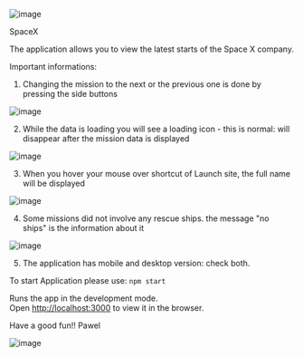 ![image](https://user-images.githubusercontent.com/78322363/139315758-79afcfd0-eb82-4b71-80ce-3e0118476cc2.png)

SpaceX


The application allows you to view the latest starts of the Space X company.






Important informations: 

1. Changing the mission to the next or the previous one is done by pressing the side buttons

![image](https://user-images.githubusercontent.com/78322363/139317855-47235bb3-8cbe-48d8-9577-6ae3552ced1f.png)


2. While the data is loading you will see a loading icon - this is normal: will disappear after the mission data is displayed

![image](https://user-images.githubusercontent.com/78322363/139318438-7ab8f4ed-3c2e-411f-85d3-1346e826301e.png)


3. When you hover your mouse over shortcut of Launch site, the full name will be displayed

![image](https://user-images.githubusercontent.com/78322363/139319098-468df329-ab97-434f-8061-07766300b770.png)


4. Some missions did not involve any rescue ships. the message "no ships" is the information about it

![image](https://user-images.githubusercontent.com/78322363/139319603-101de43b-4756-47ac-8ee5-83f3305b89aa.png)


5. The application has mobile and desktop version: check both.


To start Application please use: `npm start`

Runs the app in the development mode.\
Open [http://localhost:3000](http://localhost:3000) to view it in the browser.


Have a good fun!!
Pawel

![image](https://user-images.githubusercontent.com/78322363/139315650-9245beba-deaa-4cb8-a348-d0767d437324.png)
